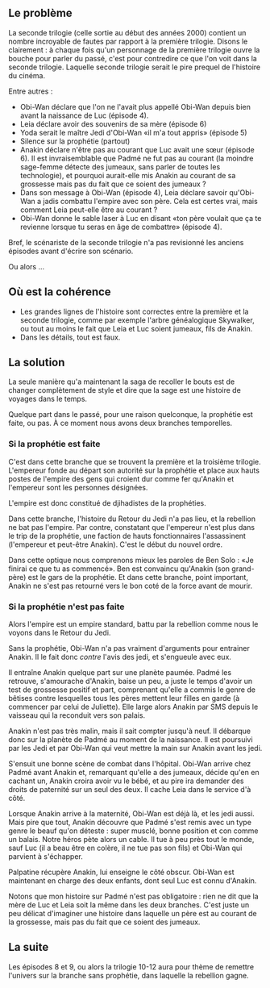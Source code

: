 ## Le problème

La seconde trilogie (celle sortie au début des années 2000) contient un nombre incroyable de fautes par rapport à la première trilogie. Disons le clairement : à chaque fois qu'un personnage de la première trilogie ouvre la bouche pour parler du passé, c'est pour contredire ce que l'on voit dans la seconde trilogie. Laquelle seconde trilogie serait le pire prequel de l'histoire du cinéma.

Entre autres :

* Obi-Wan déclare que l'on ne l'avait plus appellé Obi-Wan depuis bien avant la naissance de Luc (épisode 4).
* Leia déclare avoir des souvenirs de sa mère (épisode 6)
* Yoda serait le maître Jedi d'Obi-Wan «il m'a tout appris» (épisode 5)
* Silence sur la prophétie (partout)
* Anakin déclare n'être pas au courant que Luc avait une sœur (épisode 6). Il est invraisemblable que Padmé ne fut pas au courant (la moindre sage-femme détecte des jumeaux, sans parler de toutes les technologie), et pourquoi aurait-elle mis Anakin au courant de sa grossesse mais pas du fait que ce soient des jumeaux ?
* Dans son message à Obi-Wan (épisode 4), Leia déclare savoir qu'Obi-Wan a jadis combattu l'empire avec son père. Cela est certes vrai, mais comment Leia peut-elle être au courant ?
* Obi-Wan donne le sable laser à Luc en disant «ton père voulait que ça te revienne lorsque tu seras en âge de combattre» (épisode 4).

Bref, le scénariste de la seconde trilogie n'a pas revisionné les anciens épisodes avant d'écrire son scénario.

Ou alors ...

## Où est la cohérence

* Les grandes lignes de l'histoire sont correctes entre la première et la seconde trilogie, comme par exemple l'arbre généalogique Skywalker, ou tout au moins le fait que Leia et Luc soient jumeaux, fils de Anakin.
* Dans les détails, tout est faux.

## La solution

La seule manière qu'a maintenant la saga de recoller le bouts est de changer complètement de style et dire que la sage est une histoire de voyages dans le temps.

Quelque part dans le passé, pour une raison quelconque, la prophétie est faite, ou pas. À ce moment nous avons deux branches temporelles.

### Si la prophétie est faite

C'est dans cette branche que se trouvent la première et la troisième trilogie. L'empereur fonde au départ son autorité sur la prophétie et place aux hauts postes de l'empire des gens qui croient dur comme fer qu'Anakin et l'empereur sont les personnes désignées.

L'empire est donc constitué de djihadistes de la prophéties.

Dans cette branche, l'histoire du Retour du Jedi n'a pas lieu, et la rebellion ne bat pas l'empire. Par contre, constatant que l'empereur n'est plus dans le trip de la prophétie, une faction de hauts fonctionnaires l'assassinent (l'empereur et peut-être Anakin). C'est le début du nouvel ordre.

Dans cette optique nous comprenons mieux les paroles de Ben Solo : «Je finirai ce que tu as commencé». Ben est convaincu qu'Anakin (son grand-père) est le gars de la prophétie. Et dans cette branche, point important, Anakin ne s'est pas retourné vers le bon coté de la force avant de mourir.


### Si la prophétie n'est pas faite

Alors l'empire est un empire standard, battu par la rebellion comme nous le voyons dans le Retour du Jedi.

Sans la prophétie, Obi-Wan n'a pas vraiment d'arguments pour entrainer Anakin. Il le fait donc *contre* l'avis des jedi, et s'engueule avec eux.

Il entraîne Anakin quelque part sur une planète paumée. Padmé les retrouve, s'amourache d'Anakin, baise un peu, a juste le temps d'avoir un test de grossesse positif et part, comprenant qu'elle a commis le genre de bêtises contre lesquelles tous les pères mettent leur filles en garde (à commencer par celui de Juliette). Elle large alors Anakin par SMS depuis le vaisseau qui la reconduit vers son palais.

Anakin n'est pas très malin, mais il sait compter jusqu'à neuf. Il débarque donc sur la planète de Padmé au moment de la naissance. Il est poursuivi par les Jedi et par Obi-Wan qui veut mettre la main sur Anakin avant les jedi.

S'ensuit une bonne scène de combat dans l'hôpital. Obi-Wan arrive chez Padmé avant Anakin et, remarquant qu'elle a des jumeaux, décide qu'en en cachant un, Anakin croira avoir vu le bébé, et au pire ira demander des droits de paternité sur un seul des deux. Il cache Leia dans le service d'à côté.

Lorsque Anakin arrive à la maternité, Obi-Wan est déjà là, et les jedi aussi.  Mais pire que tout, Anakin découvre que Padmé s'est remis avec un type genre le beauf qu'on déteste : super musclé, bonne position et con comme un balais. Notre héros pète alors un cable. Il tue à peu près tout le monde, sauf Luc (il a beau être en colère, il ne tue pas son fils) et Obi-Wan qui parvient à s'échapper.

Palpatine récupère Anakin, lui enseigne le côté obscur. Obi-Wan est maintenant en charge des deux enfants, dont seul Luc est connu d'Anakin.

Notons que mon histoire sur Padmé n'est pas obligatoire : rien ne dit que la mère de Luc et Leia soit la même dans les deux branches. C'est juste un peu délicat d'imaginer une histoire dans laquelle un père est au courant de la grossesse, mais pas du fait que ce soient des jumeaux.

## La suite

Les épisodes 8 et 9, ou alors la trilogie 10-12 aura pour thème de remettre l'univers sur la branche sans prophétie, dans laquelle la rebellion gagne.

